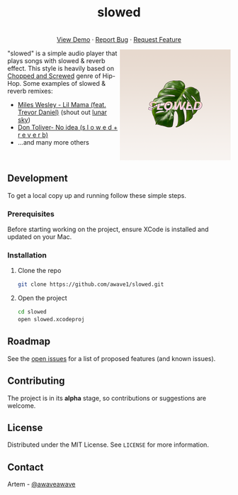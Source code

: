<!-- PROJECT LOGO -->
<!-- <br /> -->
<p align="center">

  <h1 align="center">slowed</h1>

  <p align="center">
    <br />
    <a href="https://twitter.com/awaveawave/status/1354609494253133825">View Demo</a>
    ·
    <a href="https://github.com/awave1/slowed/issues">Report Bug</a>
    ·
    <a href="https://github.com/awave1/slowed/issues">Request Feature</a>
  </p>
</p>

<a href="https://github.com/awave1/slowed">
    <img align="right" src="assets/logo.png" alt="Logo" width="250" height="250">
</a>

"slowed" is a simple audio player that plays songs with slowed & reverb effect. This style is heavily based on [Chopped and Screwed](https://en.wikipedia.org/wiki/Chopped_and_screwed) genre of Hip-Hop. Some examples of slowed & reverb remixes:

- [Miles Wesley - Lil Mama (feat. Trevor Daniel)](https://youtu.be/ORzczlbbZSc) (shout out [lunar sky](https://www.youtube.com/channel/UCqi9XdZm7sxjvMUQ0RRr2Sw))
- [Don Toliver- No idea (s l o w e d + r e v e r b)](https://youtu.be/7g1w53qxNzM)
- ...and many more others

<br />

## Development

To get a local copy up and running follow these simple steps.

### Prerequisites

Before starting working on the project, ensure XCode is installed and updated on your Mac.

### Installation

1. Clone the repo
   ```sh
   git clone https://github.com/awave1/slowed.git
   ```
2. Open the project
   ```sh
   cd slowed
   open slowed.xcodeproj
   ```

<!-- ROADMAP -->

## Roadmap

See the [open issues](https://github.com/awave1/slowed/issues) for a list of proposed features (and known issues).

<!-- CONTRIBUTING -->

## Contributing

The project is in its **alpha** stage, so contributions or suggestions are welcome.

<!-- LICENSE -->

## License

Distributed under the MIT License. See `LICENSE` for more information.

<!-- CONTACT -->

## Contact

Artem - [@awaveawave](https://twitter.com/awaveawave)

